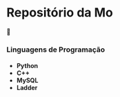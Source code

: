 <h1>Repositório da Mo</h1>🦕

<h3>Linguagens de Programação</h3>
<h4>
  <ul>
    <li>Python</li>
    <li>C++</li>
    <li>MySQL</li>
    <li>Ladder</li>
  </ul>
</h4>
